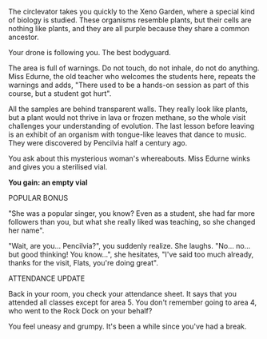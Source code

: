 The circlevator takes you quickly to the Xeno Garden, where a special kind of biology is studied. These organisms resemble plants, but their cells are nothing like plants, and they are all purple because they share a common ancestor.

Your drone is following you. The best bodyguard.

The area is full of warnings. Do not touch, do not inhale, do not do anything. Miss Edurne, the old teacher who welcomes the students here, repeats the warnings and adds, "There used to be a hands-on session as part of this course, but a student got hurt". 

All the samples are behind transparent walls. They really look like plants, but a plant would not thrive in lava or frozen methane, so the whole visit challenges your understanding of evolution. The last lesson before leaving is an exhibit of an organism with tongue-like leaves that dance to music. They were discovered by Pencilvia half a century ago.

You ask about this mysterious woman's whereabouts. Miss Edurne winks and gives you a sterilised vial.

**You gain: an empty vial**

POPULAR BONUS

"She was a popular singer, you know? Even as a student, she had far more followers than you, but what she really liked was teaching, so she changed her name".

"Wait, are you... Pencilvia?", you suddenly realize. She laughs. "No... no... but good thinking! You know...", she hesitates, "I've said too much already, thanks for the visit, Flats, you're doing great".

ATTENDANCE UPDATE

Back in your room, you check your attendance sheet. It says that you attended all classes except for area 5. You don't remember going to area 4, who went to the Rock Dock on your behalf?

You feel uneasy and grumpy. It's been a while since you've had a break.